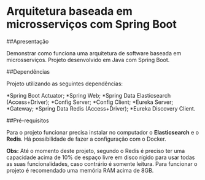 # Arquitetura baseada em microsserviços com Spring Boot

##Apresentação

Demonstrar como funciona uma arquitetura de software baseada em microsserviços. Projeto desenvolvido em Java com Spring Boot.


##Dependências

Projeto utilizando as seguintes dependências:

*Spring Boot Actuator;
*Spring Web;
*Spring Data Elasticsearch (Access+Driver);
*Config Server;
*Config Client;
*Eureka Server;
*Gateway;
*Spring Data Redis (Access+Driver);
*Eureka Discovery Client.

##Pré-requisitos

Para o projeto funcionar precisa instalar no computador o **Elasticsearch** e o **Redis**. Há possibilidade de fazer a configuração com o Docker.

**Obs:** Até o momento deste projeto, segundo o Redis é preciso ter uma capacidade acima de 10% de espaço livre em disco rígido para usar todas as suas funcionalidades, caso contrário é somente leitura. Para funcionar o projeto é recomendado uma memória RAM acima de 8GB.
